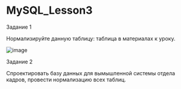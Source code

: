 # MySQL_Lesson3

Задание 1 

Нормализируйте данную таблицу: таблица в материалах к уроку.

![image](https://user-images.githubusercontent.com/118010915/219678373-03cc6812-8092-476a-be4c-a009de92fe74.png)

Задание 2

Спроектировать базу данных для вымышленной системы отдела кадров, провести нормализацию всех таблиц.
